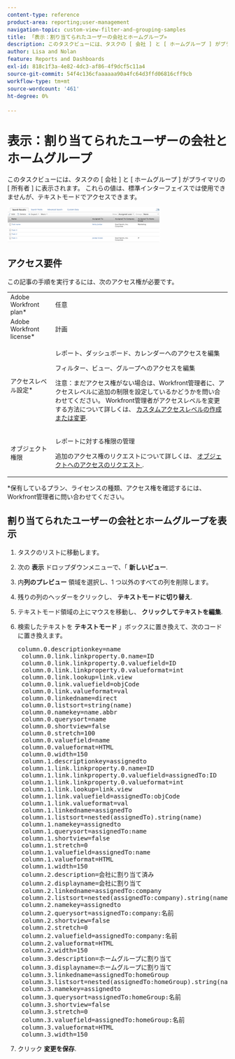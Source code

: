 ```yaml
---
content-type: reference
product-area: reporting;user-management
navigation-topic: custom-view-filter-and-grouping-samples
title: 「表示：割り当てられたユーザーの会社とホームグループ»
description: このタスクビューには、タスクの [ 会社 ] と [ ホームグループ ] がプライマリの [ 所有者 ] に表示されます。 これらの値は、標準インターフェイスでは使用できませんが、テキストモードでアクセスできます。
author: Lisa and Nolan
feature: Reports and Dashboards
exl-id: 818c1f3a-4e82-4dc3-af86-4f9dcf5c11a4
source-git-commit: 54f4c136cfaaaaaa90a4fc64d3ffd06816cff9cb
workflow-type: tm+mt
source-wordcount: '461'
ht-degree: 0%

---
```


# 表示：割り当てられたユーザーの会社とホームグループ

このタスクビューには、タスクの [ 会社 ] と [ ホームグループ ] がプライマリの [ 所有者 ] に表示されます。 これらの値は、標準インターフェイスでは使用できませんが、テキストモードでアクセスできます。

![](assets/view--assigned-user-s-company-and-home-group-350x80.png)

## アクセス要件

この記事の手順を実行するには、次のアクセス権が必要です。

<table style="table-layout:auto"> 
 <col> 
 <col> 
 <tbody> 
  <tr> 
   <td role="rowheader">Adobe Workfront plan*</td> 
   <td> <p>任意</p> </td> 
  </tr> 
  <tr> 
   <td role="rowheader">Adobe Workfront license*</td> 
   <td> <p>計画 </p> </td> 
  </tr> 
  <tr> 
   <td role="rowheader">アクセスレベル設定*</td> 
   <td> <p>レポート、ダッシュボード、カレンダーへのアクセスを編集</p> <p>フィルター、ビュー、グループへのアクセスを編集</p> <p>注意：まだアクセス権がない場合は、Workfront管理者に、アクセスレベルに追加の制限を設定しているかどうかを問い合わせてください。 Workfront管理者がアクセスレベルを変更する方法について詳しくは、 <a href="../../../administration-and-setup/add-users/configure-and-grant-access/create-modify-access-levels.md" class="MCXref xref">カスタムアクセスレベルの作成または変更</a>.</p> </td> 
  </tr> 
  <tr> 
   <td role="rowheader">オブジェクト権限</td> 
   <td> <p>レポートに対する権限の管理</p> <p>追加のアクセス権のリクエストについて詳しくは、 <a href="../../../workfront-basics/grant-and-request-access-to-objects/request-access.md" class="MCXref xref">オブジェクトへのアクセスのリクエスト </a>.</p> </td> 
  </tr> 
 </tbody> 
</table>

&#42;保有しているプラン、ライセンスの種類、アクセス権を確認するには、Workfront管理者に問い合わせてください。

## 割り当てられたユーザーの会社とホームグループを表示

1. タスクのリストに移動します。
1. 次の **表示** ドロップダウンメニューで、「 **新しいビュー**.

1. 内&#x200B;**列のプレビュー** 領域を選択し、1 つ以外のすべての列を削除します。
1. 残りの列のヘッダーをクリックし、 **テキストモードに切り替え**.
1. テキストモード領域の上にマウスを移動し、 **クリックしてテキストを編集**.
1. 検索したテキストを **テキストモード** 」ボックスに置き換えて、次のコードに置き換えます。
   <pre>column.0.descriptionkey=name<br> column.0.link.linkproperty.0.name=ID<br> column.0.link.linkproperty.0.valuefield=ID<br> column.0.link.linkproperty.0.valueformat=int<br> column.0.link.lookup=link.view<br> column.0.link.valuefield=objCode<br> column.0.link.valueformat=val<br> column.0.linkedname=direct<br> column.0.listsort=string(name)<br> column.0.namekey=name.abbr<br> column.0.querysort=name<br> column.0.shortview=false<br> column.0.stretch=100<br> column.0.valuefield=name<br> column.0.valueformat=HTML<br> column.0.width=150<br> column.1.descriptionkey=assignedto<br> column.1.link.linkproperty.0.name=ID<br> column.1.link.linkproperty.0.valuefield=assignedTo:ID<br> column.1.link.linkproperty.0.valueformat=int<br> column.1.link.lookup=link.view<br> column.1.link.valuefield=assignedTo:objCode<br> column.1.link.valueformat=val<br> column.1.linkedname=assignedTo<br> column.1.listsort=nested(assignedTo).string(name)<br> column.1.namekey=assignedto<br> column.1.querysort=assignedTo:name<br> column.1.shortview=false<br> column.1.stretch=0<br> column.1.valuefield=assignedTo:name<br> column.1.valueformat=HTML<br> column.1.width=150<br> column.2.description=会社に割り当て済み<br> column.2.displayname=会社に割り当て<br> column.2.linkedname=assignedTo:company<br> column.2.listsort=nested(assignedTo:company).string(name)<br> column.2.namekey=assignedto<br> column.2.querysort=assignedTo:company:名前<br> column.2.shortview=false<br> column.2.stretch=0<br> column.2.valuefield=assignedTo:company:名前<br> column.2.valueformat=HTML<br> column.2.width=150<br> column.3.description=ホームグループに割り当て<br> column.3.displayname=ホームグループに割り当て<br> column.3.linkedname=assignedTo:homeGroup<br> column.3.listsort=nested(assignedTo:homeGroup).string(name)<br> column.3.namekey=assignedto<br> column.3.querysort=assignedTo:homeGroup:名前<br> column.3.shortview=false<br> column.3.stretch=0<br> column.3.valuefield=assignedTo:homeGroup:名前<br> column.3.valueformat=HTML<br> column.3.width=150</pre>

1. クリック **変更を保存**.
